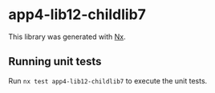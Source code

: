 # app4-lib12-childlib7

This library was generated with [Nx](https://nx.dev).

## Running unit tests

Run `nx test app4-lib12-childlib7` to execute the unit tests.
